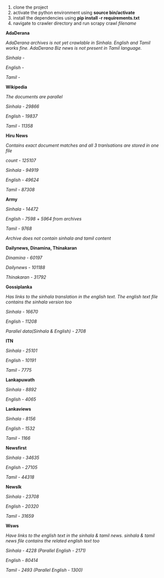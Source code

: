 1. clone the project
2. activate the python environment using **source bin/activate**
3. install the dependencies using **pip install -r requirements.txt**
4. navigate to crawler directory and run scrapy crawl *filename*

**AdaDerana**

*AdaDerana archives is not yet crawlable in Sinhala. English and Tamil works fine.*
*AdaDerana Biz news is not present in Tamil language.*

*Sinhala -*

*English -*

*Tamil -*

**Wikipedia**

*The documents are parallel*

*Sinhala - 29866*

*English - 19837*

*Tamil - 11358*

**Hiru News**

*Contains exact document matches and all 3 tranlsations are stored in one file*

*count - 125107*

*Sinhala - 94919*

*English - 49624*

*Tamil - 87308*

**Army**

*Sinhala - 14472*

*English - 7598* + *5964 from archives* 

*Tamil - 9768*

*Archive does not contain sinhala and tamil content*

**Dailynews, Dinamina, Thinakaran**

*Dinamina - 60197*

*Dailynews - 101188*

*Thinakaran - 31792*

**Gossiplanka**

*Has links to the sinhala translation in the english text. The english text file contains the sinhala version too*

*Sinhala - 16670*

*English - 11208*

*Parallel data(Sinhala & English) - 2708*

**ITN**

*Sinhala - 25101*

*English - 10191*

*Tamil - 7775*

**Lankapuwath**

*Sinhala - 8892*

*English - 4065*

**Lankaviews**

*Sinhala - 8156*

*English - 1532*

*Tamil - 1166*

**Newsfirst**

*Sinhala - 34635*

*English - 27105*

*Tamil - 44318*

**Newslk**

*Sinhala - 23708*

*English - 20320*

*Tamil - 31659*

**Wsws**

*Have links to the english text in the sinhala & tamil news. sinhala & tamil news file contains the related english text too*

*Sinhala - 4228 (Parallel English - 2171)*

*English - 80414*

*Tamil - 2493 (Parallel English - 1300)*  